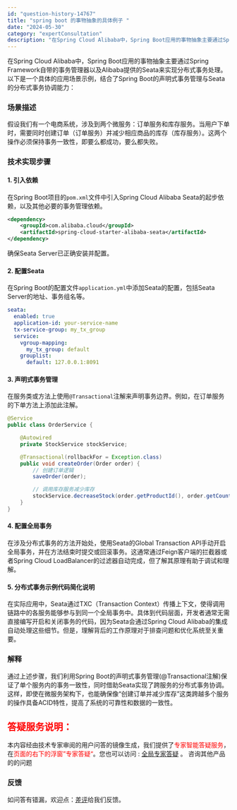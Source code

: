 ```yaml
---
id: "question-history-14767"
title: "spring boot 的事物抽象的具体例子 "
date: "2024-05-30"
category: "expertConsultation"
description: "在Spring Cloud Alibaba中，Spring Boot应用的事物抽象主要通过Spring Framework自带的事务管理器以及Alibaba提供的Seata来实现分布式事务处理。以下是一个具体的应用场景示例，结合了Spring Boot的声明式事务管理与Seata的分布式事务协调能力"
---
```


在Spring Cloud Alibaba中，Spring Boot应用的事物抽象主要通过Spring Framework自带的事务管理器以及Alibaba提供的Seata来实现分布式事务处理。以下是一个具体的应用场景示例，结合了Spring Boot的声明式事务管理与Seata的分布式事务协调能力：

### 场景描述
假设我们有一个电商系统，涉及到两个微服务：订单服务和库存服务。当用户下单时，需要同时创建订单（订单服务）并减少相应商品的库存（库存服务）。这两个操作必须保持事务一致性，即要么都成功，要么都失败。

### 技术实现步骤

#### 1. 引入依赖
在Spring Boot项目的`pom.xml`文件中引入Spring Cloud Alibaba Seata的起步依赖，以及其他必要的事务管理依赖。

```xml
<dependency>
    <groupId>com.alibaba.cloud</groupId>
    <artifactId>spring-cloud-starter-alibaba-seata</artifactId>
</dependency>
```

确保Seata Server已正确安装并配置。

#### 2. 配置Seata
在Spring Boot的配置文件`application.yml`中添加Seata的配置，包括Seata Server的地址、事务组名等。

```yaml
seata:
  enabled: true
  application-id: your-service-name
  tx-service-group: my_tx_group
  service:
    vgroup-mapping:
      my_tx_group: default
    grouplist:
      default: 127.0.0.1:8091
```

#### 3. 声明式事务管理
在服务类或方法上使用`@Transactional`注解来声明事务边界。例如，在订单服务的下单方法上添加此注解。

```java
@Service
public class OrderService {

    @Autowired
    private StockService stockService;

    @Transactional(rollbackFor = Exception.class)
    public void createOrder(Order order) {
        // 创建订单逻辑
        saveOrder(order);

        // 调用库存服务减少库存
        stockService.decreaseStock(order.getProductId(), order.getCount());
    }
}
```

#### 4. 配置全局事务
在涉及分布式事务的方法开始处，使用Seata的Global Transaction API手动开启全局事务，并在方法结束时提交或回滚事务。这通常通过Feign客户端的拦截器或者Spring Cloud LoadBalancer的过滤器自动完成，但了解其原理有助于调试和理解。

#### 5. 分布式事务示例代码简化说明
在实际应用中，Seata通过TXC（Transaction Context）传播上下文，使得调用链路中的各服务能够参与到同一个全局事务中。具体到代码层面，开发者通常无需直接编写开启和关闭事务的代码，因为Seata会通过Spring Cloud Alibaba的集成自动处理这些细节。但是，理解背后的工作原理对于排查问题和优化系统至关重要。

### 解释
通过上述步骤，我们利用Spring Boot的声明式事务管理(@Transactional注解)保证了单个服务内的事务一致性，同时借助Seata实现了跨服务的分布式事务协调。这样，即使在微服务架构下，也能确保像“创建订单并减少库存”这类跨越多个服务的操作具备ACID特性，提高了系统的可靠性和数据的一致性。
## <font color="#FF0000">答疑服务说明：</font> 

本内容经由技术专家审阅的用户问答的镜像生成，我们提供了<font color="#FF0000">专家智能答疑服务</font>，在<font color="#FF0000">页面的右下的浮窗”专家答疑“</font>。您也可以访问 : [全局专家答疑](https://opensource.alibaba.com/chatBot) 。 咨询其他产品的的问题

### 反馈
如问答有错漏，欢迎点：[差评](https://ai.nacos.io/user/feedbackByEnhancerGradePOJOID?enhancerGradePOJOId=14770)给我们反馈。
